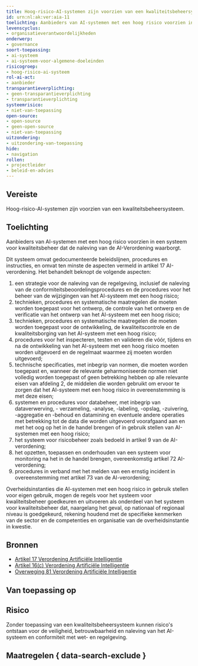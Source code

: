 ```yaml
---
title: Hoog-risico-AI-systemen zijn voorzien van een kwaliteitsbeheersysteem
id: urn:nl:ak:ver:aia-11
toelichting: Aanbieders van AI-systemen met een hoog risico voorzien in een systeem voor kwaliteitsbeheer dat de naleving van de AI-verordening waarborgt. 
levenscyclus:
- organisatieverantwoordelijkheden
onderwerp:
- governance
soort-toepassing:
- ai-systeem
- ai-systeem-voor-algemene-doeleinden
risicogroep:
- hoog-risico-ai-systeem
rol-ai-act:
- aanbieder
transparantieverplichting: 
- geen-transparantieverplichting
- transparantieverplichting 
systeemrisico:
- niet-van-toepassing
open-source: 
- open-source
- geen-open-source
- niet-van-toepassing
uitzondering: 
- uitzondering-van-toepassing
hide:
- navigation
rollen:
- projectleider
- beleid-en-advies
---
```


<!-- tags -->
## Vereiste

Hoog-risico-AI-systemen zijn voorzien van een kwaliteitsbeheersysteem.

## Toelichting

Aanbieders van AI-systemen met een hoog risico voorzien in een systeem voor kwaliteitsbeheer dat de naleving van de AI-Verordening waarborgt.

Dit systeem omvat gedocumenteerde beleidslijnen, procedures en instructies, en omvat ten minste de aspecten vermeld in artikel 17 AI-verordening. Het behandelt beknopt de volgende aspecten:

1. een strategie voor de naleving van de regelgeving, inclusief de naleving van de conformiteitsbeoordelingsprocedures en de procedures voor het beheer van de wijzigingen van het AI-systeem met een hoog risico;
2. technieken, procedures en systematische maatregelen die moeten worden toegepast voor het ontwerp, de controle van het ontwerp en de verificatie van het ontwerp van het AI-systeem met een hoog risico;
3. technieken, procedures en systematische maatregelen die moeten worden toegepast voor de ontwikkeling, de kwaliteitscontrole en de kwaliteitsborging van het AI-systeem met een hoog risico;
4. procedures voor het inspecteren, testen en valideren die vóór, tijdens en na de ontwikkeling van het AI-systeem met een hoog risico moeten worden uitgevoerd en de regelmaat waarmee zij moeten worden uitgevoerd;
5. technische specificaties, met inbegrip van normen, die moeten worden toegepast en, wanneer de relevante geharmoniseerde normen niet volledig worden toegepast of geen betrekking hebben op alle relevante eisen van afdeling 2, de middelen die worden gebruikt om ervoor te zorgen dat het AI-systeem met een hoog risico in overeenstemming is met deze eisen;
6. systemen en procedures voor databeheer, met inbegrip van dataverwerving, - verzameling, -analyse, -labeling, -opslag, -zuivering, -aggregatie en -behoud en datamining en eventuele andere operaties met betrekking tot de data die worden uitgevoerd voorafgaand aan en met het oog op het in de handel brengen of in gebruik stellen van AI-systemen met een hoog risico;
7. het systeem voor risicobeheer zoals bedoeld in artikel 9 van de AI-verordening;
8. het opzetten, toepassen en onderhouden van een systeem voor monitoring na het in de handel brengen, overeenkomstig artikel 72 AI-verordening;
9. procedures in verband met het melden van een ernstig incident in overeenstemming met artikel 73 van de AI-verordening;

Overheidsinstanties die AI-systemen met een hoog risico in gebruik stellen voor eigen gebruik, mogen de regels voor het systeem voor kwaliteitsbeheer goedkeuren en uitvoeren als onderdeel van het systeem voor kwaliteitsbeheer dat, naargelang het geval, op nationaal of regionaal niveau is goedgekeurd, rekening houdend met de specifieke kenmerken van de sector en de competenties en organisatie van de overheidsinstantie in kwestie.

## Bronnen

- [Artikel 17 Verordening Artificiële Intelligentie](https://eur-lex.europa.eu/legal-content/NL/TXT/HTML/?uri=OJ:L_202401689#d1e3906-1-1)
- [Artikel 16(c) Verordening Artificiële Intelligentie](https://eur-lex.europa.eu/legal-content/NL/TXT/HTML/?uri=OJ:L_202401689#d1e3823-1-1)
- [Overweging 81 Verordening Artificiële Intelligentie](https://eur-lex.europa.eu/legal-content/NL/TXT/HTML/?uri=OJ:L_202401689#d1e3906-1-1)
  
## Van toepassing op 
<!-- tags-ai-act -->


## Risico

Zonder toepassing van een kwaliteitsbeheersysteem kunnen risico's ontstaan voor de veiligheid, betrouwbaarheid en naleving van het AI-systeem en conformiteit met wet- en regelgeving.

## Maatregelen { data-search-exclude }

<!-- list_maatregelen vereiste/aia-11-systeem-voor-kwaliteitsbeheer no-search no-onderwerp no-rol no-levenscyclus -->
